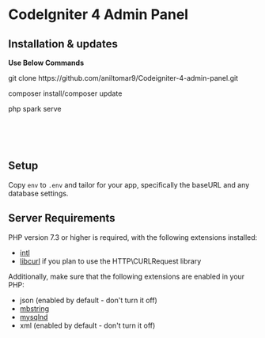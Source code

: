 # CodeIgniter 4 Admin Panel


## Installation & updates

<p><strong>Use Below Commands</strong> </p>
<p>git clone https://github.com/aniltomar9/Codeigniter-4-admin-panel.git</p>
<p>composer install/composer update</p>
<p>php spark serve</p>
<br>
<br>
<br>

## Setup

Copy `env` to `.env` and tailor for your app, specifically the baseURL
and any database settings.

## Server Requirements

PHP version 7.3 or higher is required, with the following extensions installed:

- [intl](http://php.net/manual/en/intl.requirements.php)
- [libcurl](http://php.net/manual/en/curl.requirements.php) if you plan to use the HTTP\CURLRequest library

Additionally, make sure that the following extensions are enabled in your PHP:

- json (enabled by default - don't turn it off)
- [mbstring](http://php.net/manual/en/mbstring.installation.php)
- [mysqlnd](http://php.net/manual/en/mysqlnd.install.php)
- xml (enabled by default - don't turn it off)
